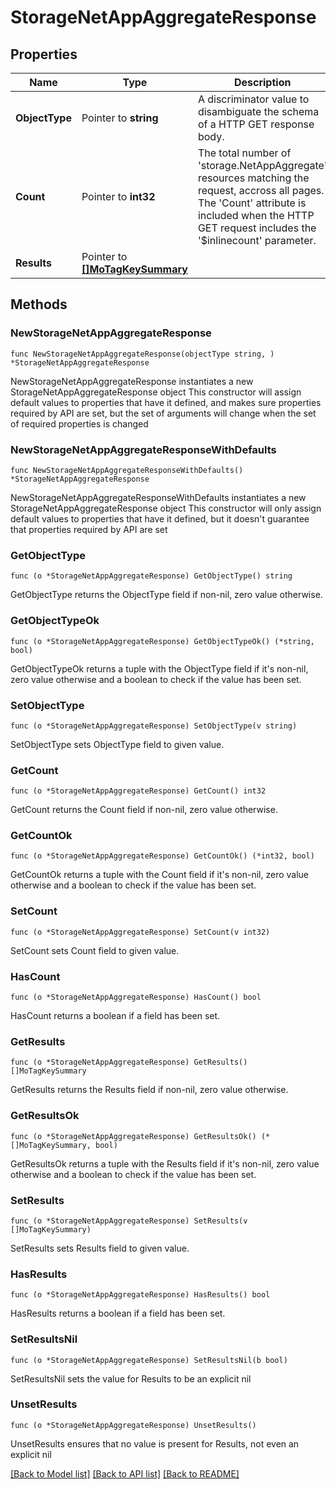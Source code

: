 # StorageNetAppAggregateResponse

## Properties

Name | Type | Description | Notes
------------ | ------------- | ------------- | -------------
**ObjectType** | Pointer to **string** | A discriminator value to disambiguate the schema of a HTTP GET response body. | 
**Count** | Pointer to **int32** | The total number of &#39;storage.NetAppAggregate&#39; resources matching the request, accross all pages. The &#39;Count&#39; attribute is included when the HTTP GET request includes the &#39;$inlinecount&#39; parameter. | [optional] 
**Results** | Pointer to [**[]MoTagKeySummary**](mo.TagKeySummary.md) |  | [optional] 

## Methods

### NewStorageNetAppAggregateResponse

`func NewStorageNetAppAggregateResponse(objectType string, ) *StorageNetAppAggregateResponse`

NewStorageNetAppAggregateResponse instantiates a new StorageNetAppAggregateResponse object
This constructor will assign default values to properties that have it defined,
and makes sure properties required by API are set, but the set of arguments
will change when the set of required properties is changed

### NewStorageNetAppAggregateResponseWithDefaults

`func NewStorageNetAppAggregateResponseWithDefaults() *StorageNetAppAggregateResponse`

NewStorageNetAppAggregateResponseWithDefaults instantiates a new StorageNetAppAggregateResponse object
This constructor will only assign default values to properties that have it defined,
but it doesn't guarantee that properties required by API are set

### GetObjectType

`func (o *StorageNetAppAggregateResponse) GetObjectType() string`

GetObjectType returns the ObjectType field if non-nil, zero value otherwise.

### GetObjectTypeOk

`func (o *StorageNetAppAggregateResponse) GetObjectTypeOk() (*string, bool)`

GetObjectTypeOk returns a tuple with the ObjectType field if it's non-nil, zero value otherwise
and a boolean to check if the value has been set.

### SetObjectType

`func (o *StorageNetAppAggregateResponse) SetObjectType(v string)`

SetObjectType sets ObjectType field to given value.


### GetCount

`func (o *StorageNetAppAggregateResponse) GetCount() int32`

GetCount returns the Count field if non-nil, zero value otherwise.

### GetCountOk

`func (o *StorageNetAppAggregateResponse) GetCountOk() (*int32, bool)`

GetCountOk returns a tuple with the Count field if it's non-nil, zero value otherwise
and a boolean to check if the value has been set.

### SetCount

`func (o *StorageNetAppAggregateResponse) SetCount(v int32)`

SetCount sets Count field to given value.

### HasCount

`func (o *StorageNetAppAggregateResponse) HasCount() bool`

HasCount returns a boolean if a field has been set.

### GetResults

`func (o *StorageNetAppAggregateResponse) GetResults() []MoTagKeySummary`

GetResults returns the Results field if non-nil, zero value otherwise.

### GetResultsOk

`func (o *StorageNetAppAggregateResponse) GetResultsOk() (*[]MoTagKeySummary, bool)`

GetResultsOk returns a tuple with the Results field if it's non-nil, zero value otherwise
and a boolean to check if the value has been set.

### SetResults

`func (o *StorageNetAppAggregateResponse) SetResults(v []MoTagKeySummary)`

SetResults sets Results field to given value.

### HasResults

`func (o *StorageNetAppAggregateResponse) HasResults() bool`

HasResults returns a boolean if a field has been set.

### SetResultsNil

`func (o *StorageNetAppAggregateResponse) SetResultsNil(b bool)`

 SetResultsNil sets the value for Results to be an explicit nil

### UnsetResults
`func (o *StorageNetAppAggregateResponse) UnsetResults()`

UnsetResults ensures that no value is present for Results, not even an explicit nil

[[Back to Model list]](../README.md#documentation-for-models) [[Back to API list]](../README.md#documentation-for-api-endpoints) [[Back to README]](../README.md)


